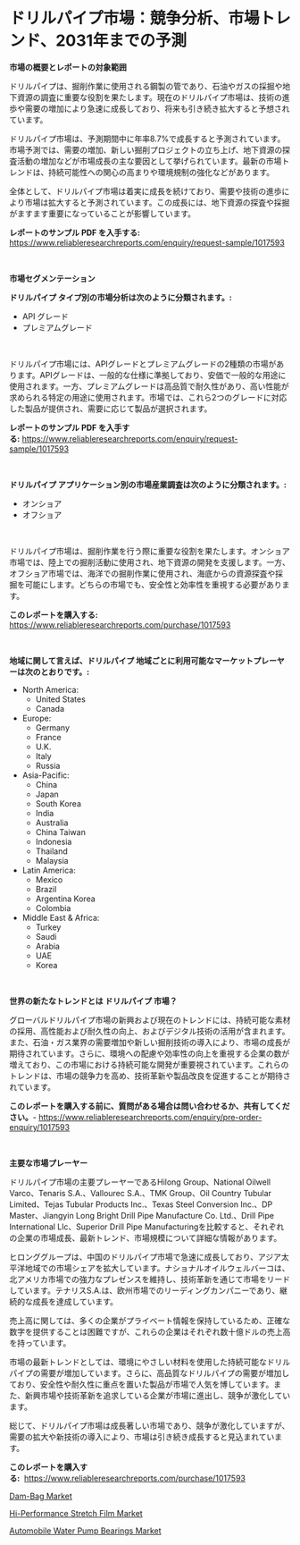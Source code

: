 <p><h1>ドリルパイプ市場：競争分析、市場トレンド、2031年までの予測</h1></p><p><strong>市場の概要とレポートの対象範囲</strong></p>
<p><p>ドリルパイプは、掘削作業に使用される鋼製の管であり、石油やガスの採掘や地下資源の調査に重要な役割を果たします。現在のドリルパイプ市場は、技術の進歩や需要の増加により急速に成長しており、将来も引き続き拡大すると予想されています。</p><p>ドリルパイプ市場は、予測期間中に年率8.7%で成長すると予測されています。市場予測では、需要の増加、新しい掘削プロジェクトの立ち上げ、地下資源の探査活動の増加などが市場成長の主な要因として挙げられています。最新の市場トレンドは、持続可能性への関心の高まりや環境規制の強化などがあります。</p><p>全体として、ドリルパイプ市場は着実に成長を続けており、需要や技術の進歩により市場は拡大すると予測されています。この成長には、地下資源の探査や採掘がますます重要になっていることが影響しています。</p></p>
<p><strong>レポートのサンプル PDF を入手する:</strong> <a href="https://www.reliableresearchreports.com/enquiry/request-sample/1017593">https://www.reliableresearchreports.com/enquiry/request-sample/1017593</a></p>
<p>&nbsp;</p>
<p><strong>市場セグメンテーション</strong></p>
<p><strong>ドリルパイプ タイプ別の市場分析は次のように分類されます。:</strong></p>
<p><ul><li>API グレード</li><li>プレミアムグレード</li></ul></p>
<p>&nbsp;</p>
<p><p>ドリルパイプ市場には、APIグレードとプレミアムグレードの2種類の市場があります。APIグレードは、一般的な仕様に準拠しており、安価で一般的な用途に使用されます。一方、プレミアムグレードは高品質で耐久性があり、高い性能が求められる特定の用途に使用されます。市場では、これら2つのグレードに対応した製品が提供され、需要に応じて製品が選択されます。</p></p>
<p><strong>レポートのサンプル PDF を入手する:</strong>&nbsp;<a href="https://www.reliableresearchreports.com/enquiry/request-sample/1017593">https://www.reliableresearchreports.com/enquiry/request-sample/1017593</a></p>
<p>&nbsp;</p>
<p><strong> ドリルパイプ アプリケーション別の市場産業調査は次のように分類されます。:</strong></p>
<p><ul><li>オンショア</li><li>オフショア</li></ul></p>
<p>&nbsp;</p>
<p><p>ドリルパイプ市場は、掘削作業を行う際に重要な役割を果たします。オンショア市場では、陸上での掘削活動に使用され、地下資源の開発を支援します。一方、オフショア市場では、海洋での掘削作業に使用され、海底からの資源探査や採掘を可能にします。どちらの市場でも、安全性と効率性を重視する必要があります。</p></p>
<p><strong>このレポートを購入する:</strong>&nbsp; <a href="https://www.reliableresearchreports.com/purchase/1017593">https://www.reliableresearchreports.com/purchase/1017593</a></p>
<p>&nbsp;</p>
<p><strong>地域に関して言えば、ドリルパイプ 地域ごとに利用可能なマーケットプレーヤーは次のとおりです。:</strong></p>
<p><ul>
    <li>
        North America:
        <ul>
            <li>United States</li>
            <li>Canada</li>
        </ul>
    </li>
    <li>
        Europe:
        <ul>
            <li>Germany</li>
            <li>France</li>
            <li>U.K.</li>
            <li>Italy</li>
            <li>Russia</li>
        </ul>
    </li>
    <li>
        Asia-Pacific:
        <ul>
            <li>China</li>
            <li>Japan</li>
            <li>South Korea</li>
            <li>India</li>
            <li>Australia</li>
            <li>China Taiwan</li>
            <li>Indonesia</li>
            <li>Thailand</li>
            <li>Malaysia</li>
        </ul>
    </li>
    <li>
        Latin America:
        <ul>
            <li>Mexico</li>
            <li>Brazil</li>
            <li>Argentina Korea</li>
            <li>Colombia</li>
        </ul>
    </li>
    <li>
        Middle East & Africa:
        <ul>
            <li>Turkey</li>
            <li>Saudi</li>
            <li>Arabia</li>
            <li>UAE</li>
            <li>Korea</li>
        </ul>
    </li>
    </ul></p>
<p>&nbsp;</p>
<p><strong>世界の新たなトレンドとは ドリルパイプ 市場？</strong></p>
<p><p>グローバルドリルパイプ市場の新興および現在のトレンドには、持続可能な素材の採用、高性能および耐久性の向上、およびデジタル技術の活用が含まれます。また、石油・ガス業界の需要増加や新しい掘削技術の導入により、市場の成長が期待されています。さらに、環境への配慮や効率性の向上を重視する企業の数が増えており、この市場における持続可能な開発が重要視されています。これらのトレンドは、市場の競争力を高め、技術革新や製品改良を促進することが期待されています。</p></p>
<p><strong>このレポートを購入する前に、質問がある場合は問い合わせるか、共有してください。</strong>- <a href="https://www.reliableresearchreports.com/enquiry/pre-order-enquiry/1017593">https://www.reliableresearchreports.com/enquiry/pre-order-enquiry/1017593</a></p>
<p>&nbsp;</p>
<p><strong>主要な市場プレーヤー</strong></p>
<p><p>ドリルパイプ市場の主要プレーヤーであるHilong Group、National Oilwell Varco、Tenaris S.A.、Vallourec S.A.、TMK Group、Oil Country Tubular Limited、Tejas Tubular Products Inc.、Texas Steel Conversion Inc.、DP Master、Jiangyin Long Bright Drill Pipe Manufacture Co. Ltd.、Drill Pipe International Llc、Superior Drill Pipe Manufacturingを比較すると、それぞれの企業の市場成長、最新トレンド、市場規模について詳細な情報があります。</p><p>ヒロンググループは、中国のドリルパイプ市場で急速に成長しており、アジア太平洋地域での市場シェアを拡大しています。ナショナルオイルウェルバーコは、北アメリカ市場での強力なプレゼンスを維持し、技術革新を通じて市場をリードしています。テナリスS.A.は、欧州市場でのリーディングカンパニーであり、継続的な成長を達成しています。</p><p>売上高に関しては、多くの企業がプライベート情報を保持しているため、正確な数字を提供することは困難ですが、これらの企業はそれぞれ数十億ドルの売上高を持っています。</p><p>市場の最新トレンドとしては、環境にやさしい材料を使用した持続可能なドリルパイプの需要が増加しています。さらに、高品質なドリルパイプの需要が増加しており、安全性や耐久性に重点を置いた製品が市場で人気を博しています。また、新興市場や技術革新を追求している企業が市場に進出し、競争が激化しています。</p><p>総じて、ドリルパイプ市場は成長著しい市場であり、競争が激化していますが、需要の拡大や新技術の導入により、市場は引き続き成長すると見込まれています。</p></p>
<p><strong>このレポートを購入する:</strong>&nbsp;&nbsp;<a href="https://www.reliableresearchreports.com/purchase/1017593">https://www.reliableresearchreports.com/purchase/1017593</a></p>
<p><p><a href="https://view.publitas.com/reportprime-1/global-dam-bag-market-size-and-market-trends-insights-and-projections-from-2023-to-2030/">Dam-Bag Market</a></p><p><a href="https://view.publitas.com/reportprime-1/hi-performance-stretch-film-market-research-report-reveals-the-latest-trends-and-opportunities-of-this-market-for-period-from-2023-2030/">Hi-Performance Stretch Film Market</a></p><p><a href="https://view.publitas.com/reportprime-1/global-automobile-water-pump-bearings-market-size-and-market-trends-insights-and-projections-from-2023-to-2030/">Automobile Water Pump Bearings Market</a></p></p>